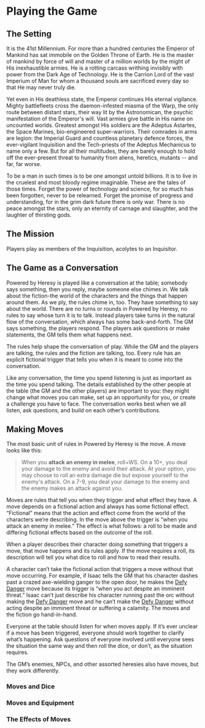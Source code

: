 <!-- Do NOT edit this file directly. It is compiled from pages in the "source" directory. -->
# Playing the Game

## The Setting

It is the 41st Millennium. For more than a hundred centuries the Emperor of Mankind has sat immobile on the Golden Throne of Earth. He is the master of mankind by force of will and master of a million worlds by the might of His inexhaustible armies. He is a rotting carcass writhing invisibly with power from the Dark Age of Technology. He is the Carrion Lord of the vast Imperium of Man for whom a thousand souls are sacrificed every day so that He may never truly die.

Yet even in His deathless state, the Emperor continues His eternal vigilance. Mighty battlefleets cross the daemon-infested miasma of the Warp, the only route between distant stars, their way lit by the Astronomican, the psychic manifestation of the Emperor's will. Vast armies give battle in His name on uncounted worlds. Greatest amongst His soldiers are the Adeptus Astartes, the Space Marines, bio-engineered super-warriors. Their comrades in arms are legion: the Imperial Guard and countless planetary defence forces, the ever-vigilant Inquisition and the Tech-priests of the Adeptus Mechanicus to name only a few. But for all their multitudes, they are barely enough to hold off the ever-present threat to humanity from aliens, heretics, mutants -- and far, far worse.

To be a man in such times is to be one amongst untold billions. It is to live in the cruelest and most bloody regime imaginable. These are the tales of those times. Forget the power of technology and science, for so much has been forgotten, never to be relearned. Forget the promise of progress and understanding, for in the grim dark future there is only war. There is no peace amongst the stars, only an eternity of carnage and slaughter, and the laughter of thirsting gods.

## The Mission

Players play as members of the Inquisition, acolytes to an Inquisitor.

## The Game as a Conversation

Powered by Heresy is played like a conversation at the table; somebody says something, then you reply, maybe someone else chimes in. We talk about the fiction-the world of the characters and the things that happen around them. As we ply, the rules chime in, too. They have something to say about the world. There are no turns or rounds in Powered by Heresy, no rules to say whose turn it is to talk. Instead players take turns in the natural flow of the conversation, which always has some back-and-forth. The GM says something, the players respond. The players ask questions or make statements, the GM tells them what happens next.

The rules help shape the conversation of play. While the GM and the players are talking, the rules and the fiction are talking, too. Every rule has an explicit fictional trigger that tells you when it is meant to come into the conversation.

Like any conversation, the time you spend listening is just as important as the time you spend talking. The details established by the other people at the table (the GM and the other players) are important to you: they might change what moves you can make, set up an opportunity for you, or create a challenge you have to face. The conversation works best when we all listen, ask questions, and build on each other’s contributions.

## Making Moves

The most basic unit of rules in Powered by Heresy is the move. A move looks like this:

> When you **attack an enemy in melee**, roll+WS. On a 10+, you deal your damage to the enemy and avoid their attack. At your option, you may choose to roll an extra damage die but expose yourself to the enemy's attack. On a 7-9, you deal your damage to the enemy and the enemy makes an attack against you.

Moves are rules that tell you when they trigger and what effect they have. A move depends on a fictional action and always has some fictional effect. “Fictional” means that the action and effect come from the world of the characters we’re describing. In the move above the trigger is “when you attack an enemy in melee.” The effect is what follows: a roll to be made and differing fictional effects based on the outcome of the roll.

When a player describes their character doing something that triggers a move, that move happens and its rules apply. If the move requires a roll, its description will tell you what dice to roll and how to read their results.

A character can’t take the fictional action that triggers a move without that move occurring. For example, if Isaac tells the GM that his character dashes past a crazed axe-wielding ganger to the open door, he makes the [Defy Danger](https://github.com/Vindexus/PoweredByHeresy/blob/master/game/github/basicmoves.md#defy-danger) move because its trigger is “when you act despite an imminent threat.” Isaac can’t just describe his character running past the orc without making the [Defy Danger](https://github.com/Vindexus/PoweredByHeresy/blob/master/game/github/basicmoves.md#defy-danger) move and he can’t make the [Defy Danger](https://github.com/Vindexus/PoweredByHeresy/blob/master/game/github/basicmoves.md#defy-danger) without acting despite an imminent threat or suffering a calamity. The moves and the fiction go hand-in-hand.

Everyone at the table should listen for when moves apply. If it’s ever unclear if a move has been triggered, everyone should work together to clarify what’s happening. Ask questions of everyone involved until everyone sees the situation the same way and then roll the dice, or don’t, as the situation requires.

The GM’s enemies, NPCs, and other assorted heresies also have moves, but they work differently.

### Moves and Dice

### Moves and Equipment

### The Effects of Moves